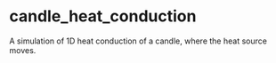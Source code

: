 # candle_heat_conduction
A simulation of 1D heat conduction of a candle, where the heat source moves.
